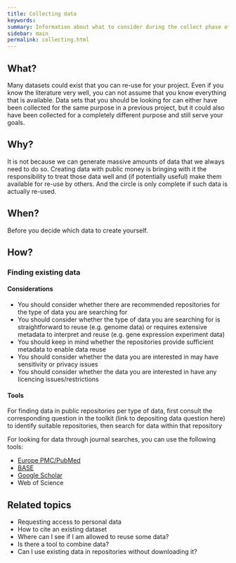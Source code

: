 ```yaml
---
title: Collecting data
keywords:
summary: Information about what to consider during the collect phase of the data cycle
sidebar: main
permalink: collecting.html
---
```


## What?
Many datasets could exist that you can re-use for your project. Even if you know the literature very well, you can not assume that you know everything that is available. Data sets that you should be looking for can either have been collected for the same purpose in a previous project, but it could also have been collected for a completely different purpose and still serve your goals.

## Why?
It is not because we can generate massive amounts of data that we always need to do so. Creating data with public money is bringing with it the responsibility to treat those data well and (if potentially useful) make them available for re-use by others. And the circle is only complete if such data is actually re-used.

## When?
Before you decide which data to create yourself.

## How?

### Finding existing data

#### Considerations
* You should consider whether there are recommended repositories for the type of data you are searching for
* You should consider whether the type of data you are searching for is straightforward to reuse (e.g. genome data) or requires extensive metadata to interpret and reuse (e.g. gene expression experiment data)
* You should keep in mind whether the repositories provide sufficient metadata to enable data reuse
* You should consider whether the data you are interested in may have sensitivity or privacy issues
* You should consider whether the data you are interested in have any licencing issues/restrictions

#### Tools
For finding data in public repositories per type of data, first consult the corresponding question in the toolkit (link to depositing data question here) to identify suitable repositories, then search for data within that repository

For looking for data through journal searches, you can use the following tools:
* [Europe PMC/PubMed](https://europepmc.org/)
* [BASE](https://www.base-search.net/)
* [Google Scholar](https://scholar.google.com/)
* Web of Science


## Related topics
* Requesting access to personal data
* How to cite an existing dataset
* Where can I see if I am allowed to reuse some data?
* Is there a tool to combine data?
* Can I use existing data in repositories without downloading it?
